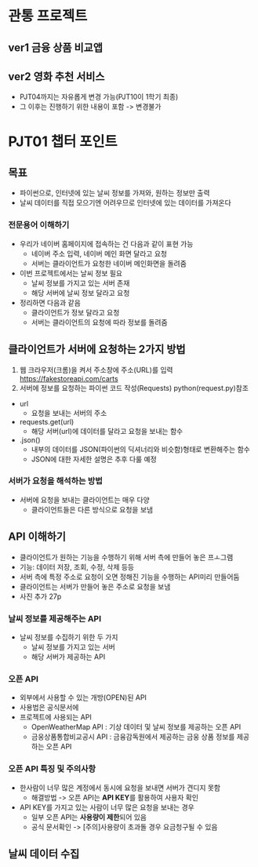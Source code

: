 # 관통 프로젝트
## ver1 금융 상품 비교앱
## ver2 영화 추천 서비스
+ PJT04까지는 자유롭게 변경 가능(PJT10이 1학기 최종)
+ 그 이후는 진행하기 위한 내용이 포함 -> 변경불가

# PJT01 챕터 포인트
## 목표
+ 파이썬으로, 인터넷에 있는 날씨 정보를 가져와, 원하는 정보만 출력
+ 날씨 데이터를 직접 모으기엔 어려우므로 인터넷에 있는 데이터를 가져온다
### 전문용어 이해하기
+ 우리가 네이버 홈페이지에 접속하는 건 다음과 같이 표현 가능
    + 네이버 주소 입력, 네이버 메인 화면 달라고 요청
    + 서버는 클라이언트가 요청한 네이버 메인화면을 돌려줌
+ 이번 프로젝트에서는 날씨 정보 필요
    + 날씨 정보를 가지고 있는 서버 존재
    + 해당 서버에 날씨 정보 달라고 요청
+ 정리하면 다음과 같음
    + 클라이언트가 정보 달라고 요청
    + 서버는 클라이언트의 요청에 따라 정보를 돌려줌
## 클라이언트가 서버에 요청하는 2가지 방법
1. 웹 크라우저(크롬)을 켜서 주소창에 주소(URL)를 입력 
   https://fakestoreapi.com/carts
2. 서버에 정보를 요청하는 파이썬 코드 작성(Requests)
    python(request.py)참조
+ url
  + 요청을 보내는 서버의 주소
+ requests.get(url)
  + 해당 서버(url)에 데이터를 달라고 요청을 보내는 함수
+ .json()
  + 내부의 데이터를 JSON(파이썬의 딕셔너리와 비슷함)형태로 변환해주는 함수
  + JSON에 대한 자세한 설명은 추후 다룰 예정
### 서버가 요청을 해석하는 방법
+ 서버에 요청을 보내는 클라이언트는 매우 다양
  + 클라이언트들은 다른 방식으로 요청을 보냄 
## API 이해하기
+ 클라이언트가 원하는 기능을 수행하기 위해 서버 측에 만들어 놓은 프ㅗ그램
 + 기능: 데이터 저장, 조회, 수정, 삭제 등등
+ 서버 측에 특정 주소로 요청이 오면 정해진 기능을 수행하는 API미리 만들어둠
 + 클라이언트는 서버가 만들어 놓은 주소로 요청을 보냄 
+ 사진 추가 27p
### 날씨 정보를 제공해주는 API
+ 날씨 정보를 수집하기 위한 두 가지
  + 날씨 정보를 가지고 있는 서버
  + 해당 서버가 제공하는 API 
### 오픈 API
+ 외부에서 사용할 수 있는 개방(OPEN)된 API
+ 사용법은 공식문서에
+ 프로젝트에 사용되는 API
  + OpenWeatherMap API : 기상 데이터 및 날씨 정보를 제공하는 오픈 API
  + 금웅상품통합비교공시 API : 금융감독원에서 제공하는 금웅 상품 정보를 제공하는 오픈 API
### 오픈 API 특징 및 주의사항
+ 한사람이 너무 많은 계정에서 동시에 요청을 보내면 서버가 견디지 못함
  + 해결방법 -> 오픈 API는 **API KEY**를 활용하여 사용자 확인
+ API KEY를 가지고 있는 사람이 너무 많은 요청을 보내는 경우
  + 일부 오픈 API는 **사용량이 제한**되어 있음 
  + 공식 문서확인 ->
  [주의]사용량이 초과돌 경우 요금청구될 수 있음



## 날씨 데이터 수집
